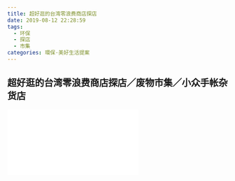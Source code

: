 ```yaml
---
title: 超好逛的台湾零浪费商店探店
date: 2019-08-12 22:28:59
tags:
  - 环保
  - 探店
  - 市集
categories: 環保·美好生活提案
---
```


## 超好逛的台湾零浪费商店探店／废物市集／小众手帐杂货店

<iframe src="//player.bilibili.com/player.html?aid=63391657&bvid=BV184411Q74g&cid=110017755&page=1" scrolling="no" border="0" frameborder="no" framespacing="0" allowfullscreen="true"> </iframe>
